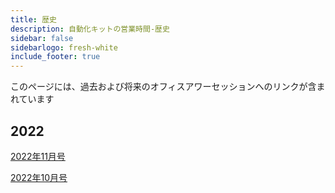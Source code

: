 ```yaml
---
title: 歴史
description: 自動化キットの営業時間-歴史
sidebar: false
sidebarlogo: fresh-white
include_footer: true
---
```

このページには、過去および将来のオフィスアワーセッションへのリンクが含まれています

## 2022

[2022年11月号](/ja/office-hours/november-2022)

[2022年10月号](/ja/office-hours/october-2022)
